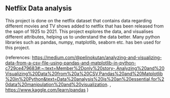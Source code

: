 ## Netflix Data analysis
This project is done on the netflix dataset that contains data regarding different movies and TV shows added to netflix that has been released from the sapn of 1925 to 2021. This project explores the data, and visualises different attributes, helping us to understand the data better. Many python libraries such as pandas, numpy, matplotlib, seaborn etc. has ben used for this project. 

(references: https://medium.com/@pelinokutan/analyzing-and-visualizing-data-from-a-csv-file-using-pandas-and-matplotlib-in-python-c729ce479683#:~:text=Member%2Donly%20story-,Analyzing%20and%20Visualizing%20Data%20from%20a%20CSV,Pandas%20and%20Matplotlib%20in%20Python&text=Data%20analysis%20is%20an%20essential,for%20data%20manipulation%20and%20visualization. , https://www.kaggle.com/learn/pandas )
